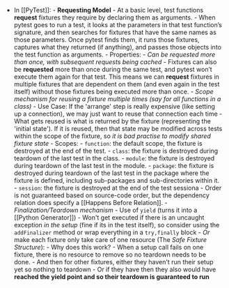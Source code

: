 - In [[PyTest]]:
		- **Requesting Model**
			- At a basic level, test functions **request** fixtures they require by declaring them as arguments.
			- When pytest goes to run a test, it looks at the parameters in that test function’s signature, and then searches for fixtures that have the same names as those parameters. Once pytest finds them, it runs those fixtures, captures what they returned (if anything), and passes those objects into the test function as arguments.
		- Properties:
			- *Can be requested more than once, with subsequent requests being cached*
				- Fixtures can also be **requested** more than once during the same test, and pytest won’t execute them again for that test. This means we can **request** fixtures in multiple fixtures that are dependent on them (and even again in the test itself) without those fixtures being executed more than once.
			- *Scope mechanism for reusing a fixture multiple times (say for all functions in a class)*
				- Use Case: If the 'arrange' step is really expensive (like setting up a connection), we may just want to reuse that connection each time
				- What gets reused is what is returned by the fixture (representing the 'initial state'). If it is reused, then that state may be modified across tests within the scope of the fixture, so *it is bad practise to modify shared fixture state*
				- Scopes:
					-  `function`: the default scope, the fixture is destroyed at the end of the test.
					- `class`: the fixture is destroyed during teardown of the last test in the class.
					- `module`: the fixture is destroyed during teardown of the last test in the module.
					- `package`: the fixture is destroyed during teardown of the last test in the package where the fixture is defined, including sub-packages and sub-directories within it.
					- `session`: the fixture is destroyed at the end of the test sessiona
			- Order is not guaranteed based on source-code order, but the dependency relation does specify a [[Happens Before Relation]].
			- *Finalization/Teardown mechanism*
				- Use of `yield` (turns it into a [[Python Generator]])
				- Won't get executed if there is an uncaught exception *in the setup* (fine if its in the test itself), so consider using the `addFinalizer` method or wrap everything in a `try,finally` block
				- *Or* make each fixture only take care of one resource (The *Safe Fixture Structure*):
					- Why does this work?
					- When a setup call fails on one fixture, there is no resource to remove so no teardown needs to be done. 
					- And then for other fixtures, either they haven't run their setup yet so nothing to teardown 
					- Or if they have then they also would have **reached the yield point and so their teardown is guaranteed to run**